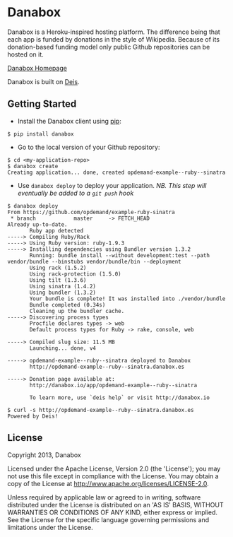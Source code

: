# Danabox

Danabox is a Heroku-inspired hosting platform. The difference being that each app is funded
by donations in the style of Wikipedia. Because of its donation-based funding model only public
Github repositories can be hosted on it.

[Danabox Homepage](http://danabox.io)

Danabox is built on [Deis](http://deis.io/).

Getting Started
---------------

* Install the Danabox client using [pip](http://www.pip-installer.org/en/latest/installing.html):

```
$ pip install danabox
```

* Go to the local version of your Github repository:

```
$ cd <my-application-repo>
$ danabox create
Creating application... done, created opdemand-example--ruby--sinatra
```

* Use `danabox deploy` to deploy your application.
_NB. This step will eventually be added to a `git push` hook_

```
$ danabox deploy
From https://github.com/opdemand/example-ruby-sinatra
 * branch            master     -> FETCH_HEAD
Already up-to-date.
       Ruby app detected
-----> Compiling Ruby/Rack
-----> Using Ruby version: ruby-1.9.3
-----> Installing dependencies using Bundler version 1.3.2
       Running: bundle install --without development:test --path vendor/bundle --binstubs vendor/bundle/bin --deployment
       Using rack (1.5.2)
       Using rack-protection (1.5.0)
       Using tilt (1.3.6)
       Using sinatra (1.4.2)
       Using bundler (1.3.2)
       Your bundle is complete! It was installed into ./vendor/bundle
       Bundle completed (0.34s)
       Cleaning up the bundler cache.
-----> Discovering process types
       Procfile declares types -> web
       Default process types for Ruby -> rake, console, web

-----> Compiled slug size: 11.5 MB
       Launching... done, v4

-----> opdemand-example--ruby--sinatra deployed to Danabox
       http://opdemand-example--ruby--sinatra.danabox.es

-----> Donation page available at:
       http://danabox.io/app/opdemand-example--ruby--sinatra

       To learn more, use `deis help` or visit http://danabox.io

$ curl -s http://opdemand-example--ruby--sinatra.danabox.es
Powered by Deis!
```

License
-------

Copyright 2013, Danabox

Licensed under the Apache License, Version 2.0 (the 'License'); you may not
use this file except in compliance with the License. You may obtain a copy of
the License at http://www.apache.org/licenses/LICENSE-2.0.

Unless required by applicable law or agreed to in writing, software
distributed under the License is distributed on an 'AS IS' BASIS, WITHOUT
WARRANTIES OR CONDITIONS OF ANY KIND, either express or implied. See the
License for the specific language governing permissions and limitations under
the License.
